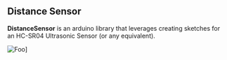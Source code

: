 ## Distance Sensor ##

**DistanceSensor** is an arduino library that leverages creating sketches for an HC-SR04 Ultrasonic Sensor (or any equivalent).

<a rel="HC-SR04-image">![Foo](https://cdn.sparkfun.com//assets/parts/1/1/6/6/8/13959-01a.jpg)]</a>
